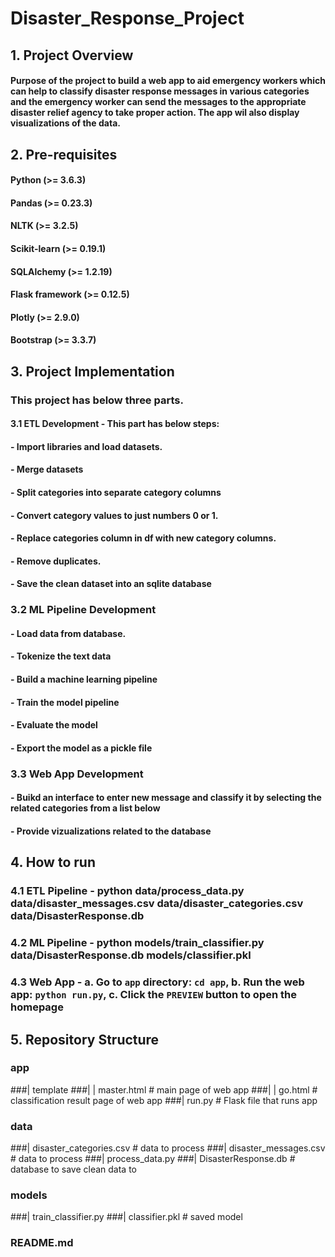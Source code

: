 # Disaster_Response_Project

## 1. Project Overview
#### Purpose of the project to build a web app to aid emergency workers which can help to classify disaster response messages in various categories and the emergency worker can send the messages to the appropriate disaster relief agency to take proper action. The app wil also display visualizations of the data.

## 2. Pre-requisites
#### Python (>= 3.6.3)
#### Pandas (>= 0.23.3)
#### NLTK (>= 3.2.5)
#### Scikit-learn (>= 0.19.1)
#### SQLAlchemy (>= 1.2.19)
#### Flask framework (>= 0.12.5)
#### Plotly (>= 2.9.0)
#### Bootstrap (>= 3.3.7)

## 3. Project Implementation 
### This project has below three parts. 
#### 3.1 ETL Development - This part has below steps: 
#### - Import libraries and load datasets.
#### - Merge datasets
#### - Split categories into separate category columns
#### - Convert category values to just numbers 0 or 1.
#### - Replace categories column in df with new category columns.
#### - Remove duplicates.
#### - Save the clean dataset into an sqlite database

### 3.2 ML Pipeline Development
#### - Load data from database.
#### - Tokenize the text data
#### - Build a machine learning pipeline
#### - Train the model pipeline
#### - Evaluate the model
#### - Export the model as a pickle file

### 3.3 Web App Development
#### - Buikd an interface to enter new message and classify it by selecting the related categories from a list below
#### - Provide vizualizations related to the database

## 4. How to run
### 4.1 ETL Pipeline - python data/process_data.py data/disaster_messages.csv data/disaster_categories.csv data/DisasterResponse.db
### 4.2 ML Pipeline - python models/train_classifier.py data/DisasterResponse.db models/classifier.pkl
### 4.3 Web App - a. Go to `app` directory: `cd app`, b. Run the web app: `python run.py`, c. Click the `PREVIEW` button to open the homepage 

## 5. Repository Structure
### app
###|    template
###|   |    master.html  # main page of web app
###|   |    go.html  # classification result page of web app
###|    run.py  # Flask file that runs app
### data
###|    disaster_categories.csv  # data to process 
###|    disaster_messages.csv  # data to process
###|    process_data.py
###|    DisasterResponse.db   # database to save clean data to
### models
###|    train_classifier.py
###|    classifier.pkl  # saved model 
### README.md
